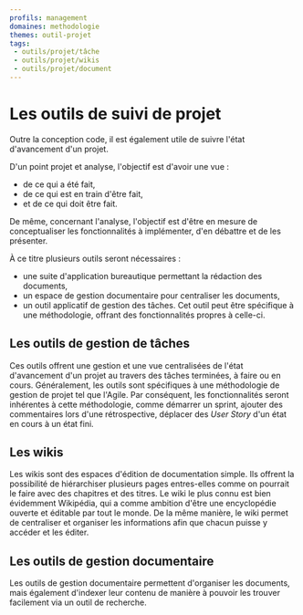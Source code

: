 ```yaml
---
profils: management
domaines: methodologie
themes: outil-projet
tags:
 - outils/projet/tâche
 - outils/projet/wikis
 - outils/projet/document
---
```

# Les outils de suivi de projet

Outre la conception code, il est également utile de suivre l'état d'avancement d'un projet. 

D'un point projet et analyse, l'objectif est d'avoir une vue :
- de ce qui a été fait, 
- de ce qui est en train d'être fait,
- et de ce qui doit être fait. 

De même, concernant l'analyse, l'objectif est d'être en mesure de conceptualiser les fonctionnalités à implémenter, d'en débattre et de les présenter.

À ce titre plusieurs outils seront nécessaires :
- une suite d'application bureautique permettant la rédaction des documents,
- un espace de gestion documentaire pour centraliser les documents,
- un outil applicatif de gestion des tâches. Cet outil peut être spécifique à une méthodologie, offrant des fonctionnalités propres à celle-ci.

## Les outils de gestion de tâches

Ces outils offrent une gestion et une vue centralisées de l'état d'avancement d'un projet au travers des tâches terminées, à faire ou en cours. Généralement, les outils sont spécifiques à une méthodologie de gestion de projet tel que l'Agile. Par conséquent, les fonctionnalités seront inhérentes à cette méthodologie, comme démarrer un sprint, ajouter des commentaires lors d'une rétrospective, déplacer des _User Story_ d'un état en cours à un état fini.

## Les wikis

Les wikis sont des espaces d'édition de documentation simple. Ils offrent la possibilité de hiérarchiser plusieurs pages entres-elles comme on pourrait le faire avec des chapitres et des titres. Le wiki le plus connu est bien évidemment Wikipédia, qui a comme ambition d'être une encyclopédie ouverte et éditable par tout le monde. De la même manière, le wiki permet de centraliser et organiser les informations afin que chacun puisse y accéder et les éditer.

## Les outils de gestion documentaire

Les outils de gestion documentaire permettent d'organiser les documents, mais également d'indexer leur contenu de manière à pouvoir les trouver facilement via un outil de recherche.
